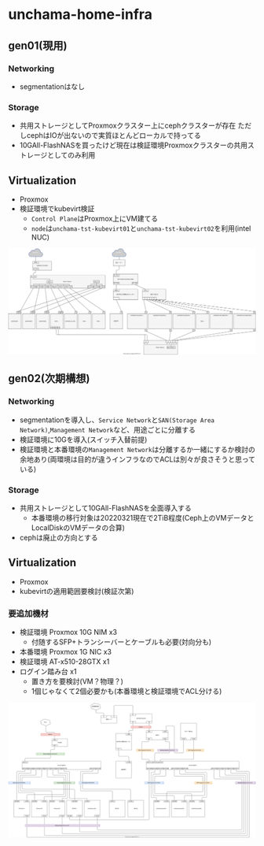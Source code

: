 # unchama-home-infra

## gen01(現用)

### Networking

- segmentationはなし

### Storage

- 共用ストレージとしてProxmoxクラスター上にcephクラスターが存在 ただしcephはIOが出ないので実質ほとんどローカルで持ってる
- 10GAll-FlashNASを買ったけど現在は検証環境Proxmoxクラスターの共用ストレージとしてのみ利用

## Virtualization

- Proxmox
- 検証環境でkubevirt検証
  - `Control Plane`はProxmox上にVM建てる
  - `node`は`unchama-tst-kubevirt01`と`unchama-tst-kubevirt02`を利用(intel NUC)

![図](./diagrams/unchama-home-infra-gen01.drawio.svg)

## gen02(次期構想)

### Networking

- segmentationを導入し、`Service Network`と`SAN(Storage Area Network)`,`Management Network`など、用途ごとに分離する
- 検証環境に10Gを導入(スイッチ入替前提)
- 検証環境と本番環境の`Management Network`は分離するか一緒にするか検討の余地あり(両環境は目的が違うインフラなのでACLは別々が良さそうと思っている)

### Storage

- 共用ストレージとして10GAll-FlashNASを全面導入する
  - 本番環境の移行対象は20220321現在で2TiB程度(Ceph上のVMデータとLocalDiskのVMデータの合算)
- cephは廃止の方向とする

## Virtualization

- Proxmox
- kubevirtの適用範囲要検討(検証次第)

### 要追加機材

- 検証環境 Proxmox 10G NIM x3
  - 付随するSFP+トランシーバーとケーブルも必要(対向分も)
- 本番環境 Proxmox 1G NIC x3
- 検証環境 AT-x510-28GTX x1
- ログイン踏み台 x1
  - 置き方を要検討(VM？物理？)
  - 1個じゃなくて2個必要かも(本番環境と検証環境でACL分ける)

![図](./diagrams/unchama-home-infra-gen02.drawio.svg)
